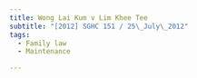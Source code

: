 ```yaml
---
title: Wong Lai Kum v Lim Khee Tee
subtitle: "[2012] SGHC 151 / 25\_July\_2012"
tags:
  - Family law
  - Maintenance

---
```


